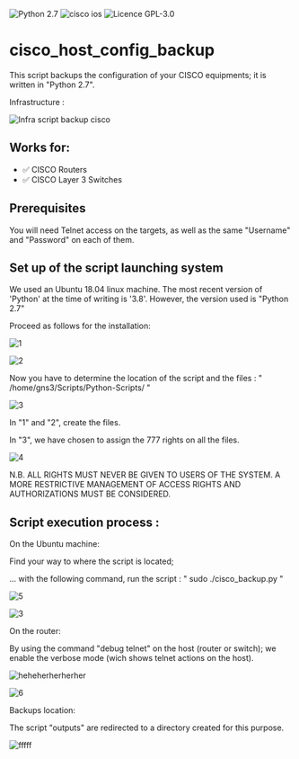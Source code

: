 ![Python 2.7](https://img.shields.io/badge/Python-2.7%2B-green)      ![cisco ios](https://img.shields.io/badge/CISCO-IOS-yellow)      ![Licence GPL-3.0](https://img.shields.io/badge/Licence-GPL_3.0-red)

# cisco_host_config_backup
This script backups the configuration of your CISCO equipments; it is written in "Python 2.7".

Infrastructure :

![Infra script backup cisco](https://user-images.githubusercontent.com/46109209/134438643-949ba2ee-628b-4adf-b86b-7f6d5bd26573.png)


## Works for:
 - :white_check_mark: CISCO Routers
 - :white_check_mark: CISCO Layer 3 Switches


## Prerequisites
You will need Telnet access on the targets, as well as the same "Username" and "Password" on each of them.

## Set up of the script launching system

We used an Ubuntu 18.04 linux machine.
The most recent version of 'Python' at the time of writing is '3.8'.
However, the version used is "Python 2.7"

Proceed as follows for the installation:

![1](https://user-images.githubusercontent.com/46109209/134434702-354572fd-8239-4ff1-ab76-139ce1db18b9.png)

![2](https://user-images.githubusercontent.com/46109209/134434712-5545b39e-0073-490b-b021-dd3a80c3f963.png)


Now you have to determine the location of the script and the files :
" /home/gns3/Scripts/Python-Scripts/ "

![3](https://user-images.githubusercontent.com/46109209/134435282-d4ee782a-5c9b-44bb-87f6-f8a4fbf1bcab.png)

In "1" and "2", create the files.

In "3", we have chosen to assign the 777 rights on all the files.

![4](https://user-images.githubusercontent.com/46109209/134436281-c71adb0e-f0f5-4a22-8e4c-e718dd15a89d.png)

N.B. ALL RIGHTS MUST NEVER BE GIVEN TO USERS OF THE SYSTEM.
     A MORE RESTRICTIVE MANAGEMENT OF ACCESS RIGHTS AND AUTHORIZATIONS MUST BE CONSIDERED.


## Script execution process :

On the Ubuntu machine:

Find your way to where the script is located;

... with the following command, run the script : " sudo ./cisco_backup.py "

![5](https://user-images.githubusercontent.com/46109209/134436693-836f6daf-782e-4f76-8fa8-9d83bba1b0bd.png)

![3](https://user-images.githubusercontent.com/46109209/134736428-6815b6eb-4f7e-4038-8bb8-3154486cd505.png)

On the router:

By using the command "debug telnet" on the host (router or switch);
we enable the verbose mode (wich shows telnet actions on the host).

![heheherherherher](https://user-images.githubusercontent.com/46109209/134739552-b490ae7b-405c-4415-8d2c-fe875867a350.png)

![6](https://user-images.githubusercontent.com/46109209/134437621-b79b86ed-aa1e-4b97-a1b1-e4102d4a35db.png)

Backups location:

The script "outputs" are redirected to a directory created for this purpose.

![fffff](https://user-images.githubusercontent.com/46109209/135239180-b71a5f27-6897-459a-90ca-50e0264d6c0c.png)


